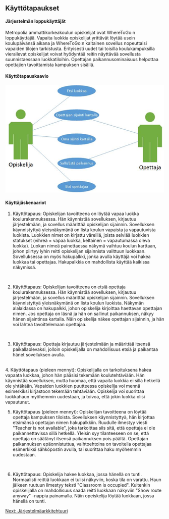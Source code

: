 ## Käyttötapaukset

#### Järjestelmän loppukäyttäjät

Metropolia ammattikorkeakoulun opiskelijat ovat WhereToGo:n loppukäyttäjiä. Vapaita luokkia opiskelijat yrittävät löytää usein koulupäivänsä aikana ja WhereToGo:n kaltainen sovellus nopeuttaisi vapaiden tilojen tarkistusta. Erityisesti uudet tai toisilla koulukampuksilla vierailevat opiskelijat voivat hyödyntää reitin näyttävää sovellusta suunnistaessaan luokkatiloihin. Opettajan paikannusominaisuus helpottaa opettajien tavoittamista kampuksen sisällä.

#### Käyttötapauskaavio
![kayttotapaus](Käyttötapauskaavio.jpg)

#### Käyttäjäskenaariot

1. Käyttötapaus: Opiskelijan tavoitteena on löytää vapaa luokka koulurakennuksessa. Hän käynnistää sovelluksen, kirjautuu järjestelmään, ja sovellus määrittää opiskelijan sijainnin. Sovelluksen käynnistyttyä yleisnäkymänä on lista koulun vapaista ja vapautuvista luokista. Luokkien nimet on kirjattu väreillä, joista selviää luokkien statukset (vihreä = vapaa luokka, keltainen = vapautumassa oleva luokka). Luokan nimeä painettaessa näkymä vaihtuu koulun karttaan, johon piirtyy lyhin reitti opiskelijan sijainnista valittuun luokkaan. Sovelluksessa on myös hakupalkki, jonka avulla käyttäjä voi hakea luokkaa tai opettajaa. Hakupalkkia on mahdollista käyttää kaikissa näkymissä.
<br />

2. Käyttötapaus: Opiskelijan tavoitteena on etsiä opettaja koulurakennuksessa. Hän käynnistää sovelluksen, kirjautuu järjestelmään, ja sovellus määrittää opiskelijan sijainnin. Sovelluksen käynnistyttyä yleisnäkymänä on lista koulun luokista. Näkymän alalaidassa on hakupalkki, johon opiskelija kirjoittaa haettavan opettajan nimen. Jos opettaja on läsnä ja hän on sallinut paikannuksen, näkyy hänen sijaintinsa kartalla. Näin opiskelija näkee opettajan sijainnin, ja hän voi lähteä tavoittelemaan opettajaa.
<br />

3. Käyttötapaus: Opettaja kirjautuu järjestelmään ja määrittää itsensä paikallaolevaksi, jolloin opiskelijalla on mahdollisuus etsiä ja paikantaa hänet sovelluksen avulla.
<br />
4. Käyttötapaus (pieleen mennyt): Opiskelijalla on tarkoituksena hakea vapaata luokkaa, johon hän pääsisi tekemään koulutehtäviään. Hän käynnistää sovelluksen, mutta huomaa, että vapaita luokkia ei sillä hetkellä ole yhtäkään. Vapaiden luokkien puutteessa opiskelija voi mennä esimerkiksi kirjastoon tekemään tehtäviään. Opiskelija voi suorittaa luokkahaun myöhemmin uudestaan, ja toivoa, että jokin luokka olisi vapautunut.
<br />

5. Käyttötapaus (pieleen mennyt): Opiskelijan tavoitteena on löytää opettaja kampuksen tiloista. Sovelluksen käynnistyttyä, hän kirjottaa etsimänsä opettajan nimen hakupalkkiin. Ruudulle ilmestyy viesti "Teacher is not available", joka tarkoittaa siis sitä, että opettaja ei ole paikannettavissa sillä hetkellä. Yleisin syy tilanteeseen on se, että opettaja on säätänyt itsensä paikannuksen pois päältä. Opettajan paikannuksen epäonnistuttua, vaihtoehtoina on tavoitella opettajaa esimerkiksi sähköpostin avulla, tai suorittaa haku myöhemmin uudestaan. 
<br />

6. Käyttötapaus: Opiskelija hakee luokkaa, jossa hänellä on tunti. Normaalisti reittiä luokkaan ei tulisi näkyviin, koska tila on varattu. Haun jälkeen ruutuun ilmestyy teksti "Classroom is occupied". Kuitenkin opiskelijalla on mahdollisuus saada reitti luokkaan näkyviin "Show route anyway" -nappia painamalla. Näin opeiskelija löytää luokkaan, jossa hänellä on tunti. 

[Next: Järjestelmäarkkitehtuuri](https://github.com/sannakas/ohjelmistotuotanto_2014_rakenne/blob/master/4_jarjestelmaarkkitehtuuri.md)


